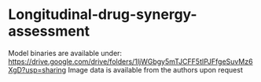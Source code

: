 # Longitudinal-drug-synergy-assessment

Model binaries are available under:
https://drive.google.com/drive/folders/1IjWGbgy5mTJCFF5tIPJFfgeSuvMz6XgD?usp=sharing
Image data is available from the authors upon request
